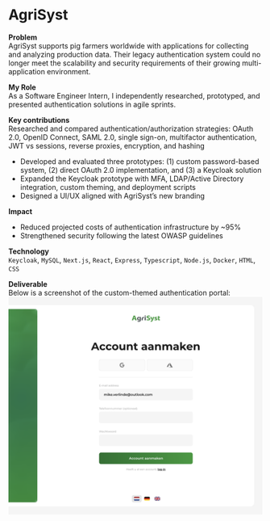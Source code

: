 # AgriSyst
**Problem**<br>
AgriSyst supports pig farmers worldwide with applications for collecting and analyzing production data. Their legacy authentication system could no longer meet the scalability and security requirements of their growing multi-application environment.

**My Role**<br>
As a Software Engineer Intern, I independently researched, prototyped, and presented authentication solutions in agile sprints.

**Key contributions**<br>
Researched and compared authentication/authorization strategies: OAuth 2.0, OpenID Connect, SAML 2.0, single sign-on, multifactor authentication, JWT vs sessions, reverse proxies, encryption, and hashing
- Developed and evaluated three prototypes: (1) custom password-based system, (2) direct OAuth 2.0 implementation, and (3) a Keycloak solution
- Expanded the Keycloak prototype with MFA, LDAP/Active Directory integration, custom theming, and deployment scripts
- Designed a UI/UX aligned with AgriSyst’s new branding

**Impact**<br>
- Reduced projected costs of authentication infrastructure by ~95%
- Strengthened security following the latest OWASP guidelines

**Technology**<br>
`Keycloak`, `MySQL`, `Next.js`, `React`, `Express`, `Typescript`, `Node.js`, `Docker`, `HTML`, `CSS`

**Deliverable**<br>
Below is a screenshot of the custom-themed authentication portal:
![UI design AgriSyst auth portal](../assets/images/agrisyst.png)
